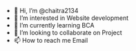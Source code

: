 - 👋 Hi, I’m @chaitra2134
- 👀 I’m interested in Website development 
- 🌱 I’m currently learning BCA
- 💞️ I’m looking to collaborate on Project
- 📫 How to reach me Email

<!---
chaitra2134/chaitra2134 is a ✨ special ✨ repository because its `README.md` (this file) appears on your GitHub profile.
You can click the Preview link to take a look at your changes.
--->
